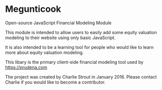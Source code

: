 # Megunticook
Open-source JavaScript Financial Modeling Module

This module is intended to allow users to easily add some equity valuation modeling to their website using only basic JavaScript.

It is also intended to be a learning tool for people who would like to learn more about equity valuation modeling.

This libary is the primary client-side financial modeling tool used by https://prudena.com

The project was created by Charlie Strout in January 2016.  Please contact Charlie if you would like to become a contributor.

